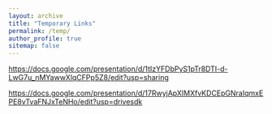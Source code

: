 ```yaml
---
layout: archive
title: "Temporary Links"
permalink: /temp/
author_profile: true
sitemap: false
---
```


https://docs.google.com/presentation/d/1tIzYFDbPyS1pTr8DTI-d-LwG7u_nMYawwXlqCFPp5Z8/edit?usp=sharing

https://docs.google.com/presentation/d/17RwyjApXIMXfvKDCEpGNraIqmxEPE8vTvaFNJxTeNHo/edit?usp=drivesdk

